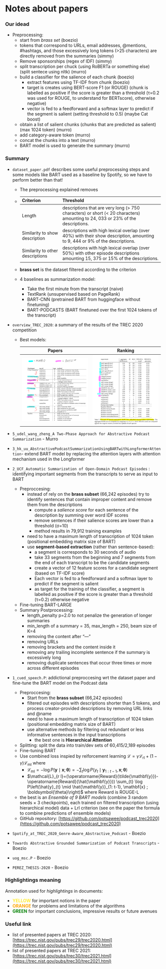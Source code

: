 # Notes about papers


### Our idead

- Preprocessing:
    - start from *brass set* (boezio)
    - tokens that correspond to URLs, email addresses, @mentions, #hashtags, and those excessively long tokens (>25 characters) are directly removed from the summaries (simmy) 
    - Remove sponsorships (regex of IDF) (simmy)
    - split transcription per chuck (using RoBERTa or something else) (split sentece using nltk) (murro)
    - build a classifier for the salience of each chunk  (boezio)
        - extract features using TF-IDF from chunk  (boezio)
        - target is creates using BERT-score F1 (or ROUGE) (chunk is labelled as positive if the score is greater than a threshold (τ=0.2 was used for ROUGE, to understand for BERTscore), otherwise negative)
        - vector is fed to a feedforward and a softmax layer to predict if the segment is salient (setting threshold to 0.5) (maybe Cat boost)
    - obtain a list of salient chunks (chunks that are predicted as salient) (max 1024 token)  (murro)
    - add category-aware token (murro)
    - concat the chunks into a text (murro)
    - BART model is used to generate the summary (murro)



### Summary

- `dataset_paper.pdf` describes some useful preprocessing steps and some models like BART used as a baseline by Spotify, so we have to perform better than that!

    - The preprocessing explained removes

    - | Criterion                        | Threshold                                                    |
        | -------------------------------- | ------------------------------------------------------------ |
        | Length                           | descriptions that are very long (> 750 characters) or short (< 20 characters) amounting to 24, 033 or 23% of the descriptions. |
        | Similarity to show description   | descriptions with high lexical overlap (over 40%) with their show description, amounting to 9, 444 or 9% of the descriptions. |
        | Similarity to other descriptions | descriptions with high lexical overlap (over 50%) with other episode descriptions amounting 15, 375 or 15% of the descriptions. |

    - **brass set** is the dataset filtered according to the criterion

    - 4 baselines as summarization model: 

        - Take the first minute from the transcript (naive)
        - TextRank (unsupervised based on PageRank)
        - BART-CNN (pretrained BART from huggingface without finetuning)
        - BART-PODCASTS (BART finetuned over the first 1024 tokens of the transcript)

- `overview_TREC_2020`: a summary of the results of the TREC 2020 competition
    - Best models:
    
      |        Papers         |       Ranking       |
      | :-------------------: | :-----------------: |
      | ![](./img/papers.png) | ![](./img/rank.png) |
    
- `5_udel_wang_zheng_A Two-Phase Approach for Abstractive Podcast Summarization` - Murro

- `3_hk_uu_AbstractivePodcastSummarizationUsingBARTwithLongformerAttention`- extend  BART model by replacing the attention layers with attention mechanism used in the Longformer 

- `2_UCF_Automatic Summarization of Open-Domain Podcast Episodes` : identifying important segments from the transcripts to serve as input to BART
    - Preproccesing:
        - instead of rely on the **brass subset** (66,242 episodes) try to identify sentences that contain improper content and remove them from the descriptions
            - compute a *salience score* for each sentence of the description by summing over word IDF scores
            - remove sentences if their salience scores are lower than a threshold (σ=10)
            - method results in 79,912 training examples
        - need to have a maximum length of transcription of 1024 token (positional embedding matrix size of BART)
        - use **segment-based extraction** (rather than sentence-based):
            - a segment is corresponds to 30 seconds of audio
            - take 33 segments from the beginning and 7 segments from the end of each transcript to be the candidate segments
            - create a vector of 12 feature scores for a candidate segment (based on TF-IDF score)
            - Each vector is fed to a feedforward and a softmax layer to predict if the segment is salient
            - as target for the training of the classifier, a segment is labelled as positive if the score is greater than a threshold (τ=0.2) otherwise negative
    - Fine-tuning BART-LARGE
    - Summary Postprocessing:
        - length_penalty p=2.0 to not penalize the generation of longer summaries
        - min_length of a summary = 35, max_length = 250, beam size of K=4
        - removing the content after “—”
        - removing URLs
        - removing brackets and the content inside it
        - removing any trailing incomplete sentence if the summary is excessively long
        - removing duplicate sentences that occur three times or more across different episodes

- `1_cued_speech.P`: addictional preproccesing wrt the dataset paper and fine-tune the BART model on the Podcast data
    - Preproccesing:
        - Start from the **brass subset** (66,242 episodes)
        - filtered out episodes with descriptions shorter than 5 tokens, and process creator-provided descriptions by removing URL links and @name
        - need to have a maximum length of transcription of 1024 token (positional embedding matrix size of BART)
        - use alternative methods by filtering out redundant or less informative sentences in the input transcriptions
            - the best one is **Hierarchical Attention**
    - Splitting: split the data into train/dev sets of 60,415/2,189 episodes
    - Fine-tuning BART
    - Use combined loss inspied by reiforcement learning $\mathcal{L}=\gamma \mathcal{L}_{\mathrm{rl}}+(1-\gamma) \mathcal{L}_{\mathrm{ml}}$ where
        - $\mathcal{L}_{\mathrm{ml}}=-\log P(\mathbf{y} \mid \mathbf{x} ; \boldsymbol{\theta})=-\sum_{t} \log P\left(y_{t} \mid \mathbf{y}_{1: t-1}, \mathbf{x} ; \boldsymbol{\theta}\right)$
        - $\mathcal{L}_{r l}=(\operatorname{Reward}(\tilde{\mathbf{y}})-\operatorname{Reward}(\hat{\mathbf{y}})) \sum_{t} \log P\left(\hat{y}_{t} \mid \hat{\mathbf{y}}_{1: t-1}, \mathbf{x} ; \boldsymbol{\theta}\right)$ where Reward is ROUGE-L
    - the best is an *Ensemble of 9 BART models* (combine 3 random seeds × 3 checkpoints), each trained on filtered transcription (using hierarchical model) data + Lrl criterion (see on the paper the formula to combine predictions of ensemble models)
    - GitHub repository: [https://github.com/potsawee/podcast_trec2020](https://github.com/potsawee/podcast_trec2020)
    
- `Spotify_at_TREC_2020_Genre-Aware_Abstractive_Podcast` - Boezio

- `Towards Abstractive Grounded Summarization of Podcast Transcripts` - Boezio

- `uog_msc.P` - Boezio

- `PEREZ_THESIS-2020` - Boezio




### Highlightings meaning

Annotation used for *highlightings* in documents:

- <font color='FFEB33'>**YELLOW**</font> for important notions in the paper
- <font color='orange'>**ORANGE**</font> for problems and limitations of the algorithms
- <font color='green'>**GREEN**</font> for important conclusions, impressive results or future avenues

### Useful link
- list of presented papers at TREC 2020: [https://trec.nist.gov/pubs/trec29/trec2020.html](https://trec.nist.gov/pubs/trec29/trec2020.html)
- list of presented papers at TREC 2021: [https://trec.nist.gov/pubs/trec30/trec2021.html](https://trec.nist.gov/pubs/trec30/trec2021.html)
